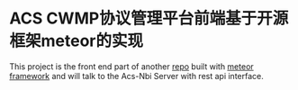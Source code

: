ACS CWMP协议管理平台前端基于开源框架meteor的实现
===============================
This project is the front end part of another [repo](https://github.com/yrong/tinyacs) built with [meteor framework](http://docs.meteor.com/) and will talk to the Acs-Nbi Server with rest api interface.

